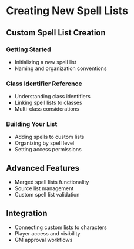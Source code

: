 # Creating New Spell Lists

## Custom Spell List Creation

### Getting Started

- Initializing a new spell list
- Naming and organization conventions

### Class Identifier Reference

- Understanding class identifiers
- Linking spell lists to classes
- Multi-class considerations

### Building Your List

- Adding spells to custom lists
- Organizing by spell level
- Setting access permissions

## Advanced Features

- Merged spell lists functionality
- Source list management
- Custom spell list validation

## Integration

- Connecting custom lists to characters
- Player access and visibility
- GM approval workflows
